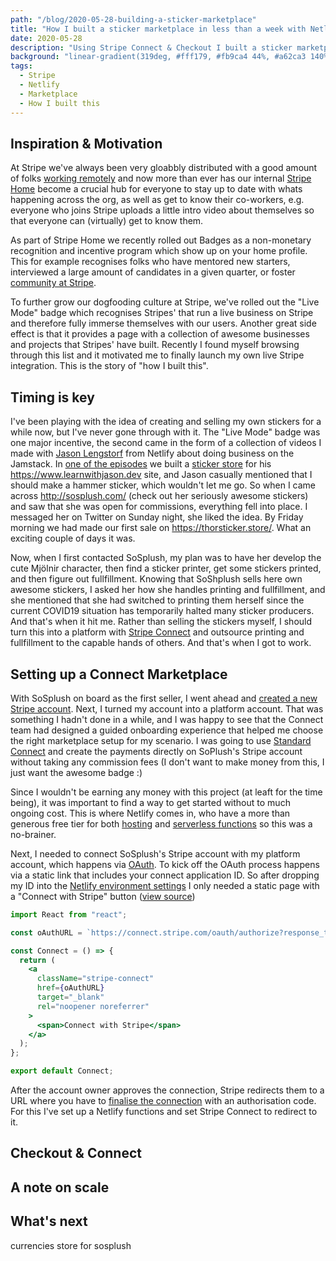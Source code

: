 ```yaml
---
path: "/blog/2020-05-28-building-a-sticker-marketplace"
title: "How I built a sticker marketplace in less than a week with Netlify & Stripe"
date: 2020-05-28
description: "Using Stripe Connect & Checkout I built a sticker marketplace on Netlify."
background: "linear-gradient(319deg, #fff179, #fb9ca4 44%, #a62ca3 140%)"
tags:
  - Stripe
  - Netlify
  - Marketplace
  - How I built this
---
```


## Inspiration & Motivation

At Stripe we've always been very gloabbly distributed with a good amount of folks [working remotely]() and now more than ever has our internal [Stripe Home](https://stripe.com/blog/stripe-home) become a crucial hub for everyone to stay up to date with whats happening across the org, as well as get to know their co-workers, e.g. everyone who joins Stripe uploads a little intro video about themselves so that everyone can (virtually) get to know them.

As part of Stripe Home we recently rolled out Badges as a non-monetary recognition and incentive program which show up on your home profile. This for example recognises folks who have mentored new starters, interviewed a large amount of candidates in a given quarter, or foster [community at Stripe](https://stripe.com/jobs/life-at-stripe).

To further grow our dogfooding culture at Stripe, we've rolled out the "Live Mode" badge which recognises Stripes' that run a live business on Stripe and therefore fully immerse themselves with our users. Another great side effect is that it provides a page with a collection of awesome businesses and projects that Stripes' have built. Recently I found myself browsing through this list and it motivated me to finally launch my own live Stripe integration. This is the story of "how I built this".

## Timing is key

I've been playing with the idea of creating and selling my own stickers for a while now, but I've never gone through with it. The "Live Mode" badge was one major incentive, the second came in the form of a collection of videos I made with [Jason Lengstorf]() from Netlify about doing business on the Jamstack. In [one of the episodes]() we built a [sticker store](https://www.learnwithjason.dev/store) for his https://www.learnwithjason.dev site, and Jason casually mentioned that I should make a hammer sticker, which wouldn't let me go. So when I came across http://sosplush.com/ (check out her seriously awesome stickers) and saw that she was open for commissions, everything fell into place. I messaged her on Twitter on Sunday night, she liked the idea. By Friday morning we had made our first sale on https://thorsticker.store/. What an exciting couple of days it was.

Now, when I first contacted SoSplush, my plan was to have her develop the cute Mjölnir character, then find a sticker printer, get some stickers printed, and then figure out fullfillment. Knowing that SoShplush sells here own awesome stickers, I asked her how she handles printing and fullfillment, and she mentioned that she had switched to printing them herself since the current COVID19 situation has temporarily halted many sticker producers. And that's when it hit me. Rather than selling the stickers myself, I should turn this into a platform with [Stripe Connect]() and outsource printing and fullfillment to the capable hands of others. And that's when I got to work.

## Setting up a Connect Marketplace

With SoSplush on board as the first seller, I went ahead and [created a new Stripe account](). Next, I turned my account into a platform account. That was something I hadn't done in a while, and I was happy to see that the Connect team had designed a guided onboarding experience that helped me choose the right marketplace setup for my scenario. I was going to use [Standard Connect]() and create the payments directly on SoPlush's Stripe account without taking any commission fees (I don't want to make money from this, I just want the awesome badge :)

Since I wouldn't be earning any money with this project (at leaft for the time being), it was important to find a way to get started without to much ongoing cost. This is where Netlify comes in, who have a more than generous free tier for both [hosting]() and [serverless functions]() so this was a no-brainer.

Next, I needed to connect SoSplush's Stripe account with my platform account, which happens via [OAuth](https://stripe.com/docs/connect/standard-accounts#oauth-flow). To kick off the OAuth process happens via a static link that includes your connect application ID. So after dropping my ID into the [Netlify environment settings]() I only needed a static page with a "Connect with Stripe" button ([view source](https://github.com/thorwebdev/thorstickerstore/blob/master/src/pages/Connect.js))

```jsx
import React from "react";

const oAuthURL = `https://connect.stripe.com/oauth/authorize?response_type=code&client_id=${process.env.REACT_APP_STRIPE_CLIENT_ID}&scope=read_write`;

const Connect = () => {
  return (
    <a
      className="stripe-connect"
      href={oAuthURL}
      target="_blank"
      rel="noopener noreferrer"
    >
      <span>Connect with Stripe</span>
    </a>
  );
};

export default Connect;
```

After the account owner approves the connection, Stripe redirects them to a URL where you have to [finalise the connection](https://stripe.com/docs/connect/standard-accounts#token-request) with an authorisation code. For this I've set up a Netlify functions and set Stripe Connect to redirect to it.

## Checkout & Connect

## A note on scale

## What's next

currencies
store for sosplush

